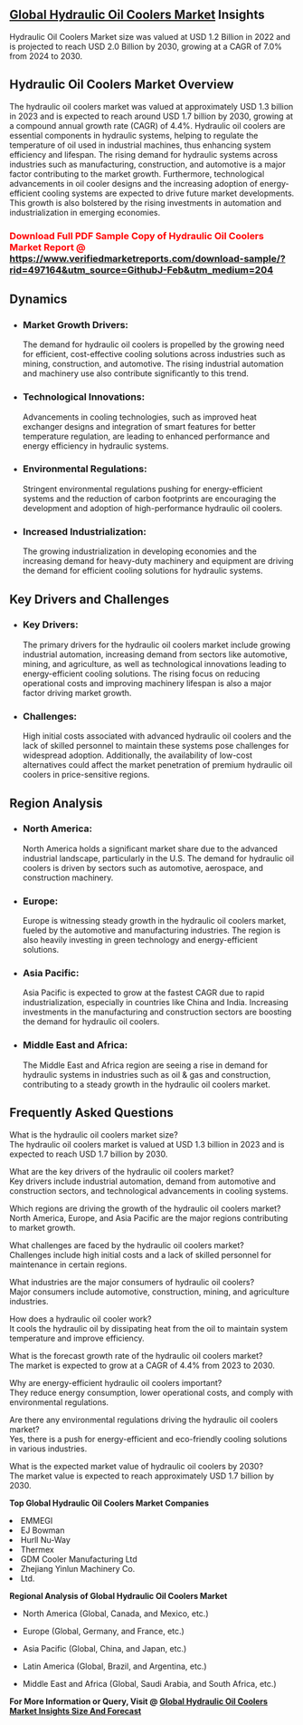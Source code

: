 <h2><a href="https://www.verifiedmarketreports.com/download-sample/?rid=497164&amp;utm_source=GithubJ&amp;utm_medium=204" target="_blank">Global Hydraulic Oil Coolers Market</a> Insights</h2><p>Hydraulic Oil Coolers Market size was valued at USD 1.2 Billion in 2022 and is projected to reach USD 2.0 Billion by 2030, growing at a CAGR of 7.0% from 2024 to 2030.</p><p> <h2>Hydraulic Oil Coolers Market Overview</h2> <p>The hydraulic oil coolers market was valued at approximately USD 1.3 billion in 2023 and is expected to reach around USD 1.7 billion by 2030, growing at a compound annual growth rate (CAGR) of 4.4%. Hydraulic oil coolers are essential components in hydraulic systems, helping to regulate the temperature of oil used in industrial machines, thus enhancing system efficiency and lifespan. The rising demand for hydraulic systems across industries such as manufacturing, construction, and automotive is a major factor contributing to the market growth. Furthermore, technological advancements in oil cooler designs and the increasing adoption of energy-efficient cooling systems are expected to drive future market developments. This growth is also bolstered by the rising investments in automation and industrialization in emerging economies.</p> <h3><p><span class=""><span style="color: #ff0000;"><strong>Download Full PDF Sample Copy of Hydraulic Oil Coolers Market Report</strong> @ </span><a href="https://www.verifiedmarketreports.com/download-sample/?rid=497164&amp;utm_source=GithubJ-Feb&amp;utm_medium=204" target="_blank">https://www.verifiedmarketreports.com/download-sample/?rid=497164&amp;utm_source=GithubJ-Feb&amp;utm_medium=204</a></span></p></h3> <h2>Dynamics</h2> <ul> <li><h3>Market Growth Drivers:</h3> The demand for hydraulic oil coolers is propelled by the growing need for efficient, cost-effective cooling solutions across industries such as mining, construction, and automotive. The rising industrial automation and machinery use also contribute significantly to this trend.</li> <li><h3>Technological Innovations:</h3> Advancements in cooling technologies, such as improved heat exchanger designs and integration of smart features for better temperature regulation, are leading to enhanced performance and energy efficiency in hydraulic systems.</li> <li><h3>Environmental Regulations:</h3> Stringent environmental regulations pushing for energy-efficient systems and the reduction of carbon footprints are encouraging the development and adoption of high-performance hydraulic oil coolers.</li> <li><h3>Increased Industrialization:</h3> The growing industrialization in developing economies and the increasing demand for heavy-duty machinery and equipment are driving the demand for efficient cooling solutions for hydraulic systems.</li> </ul> <h2>Key Drivers and Challenges</h2> <ul> <li><h3>Key Drivers:</h3> The primary drivers for the hydraulic oil coolers market include growing industrial automation, increasing demand from sectors like automotive, mining, and agriculture, as well as technological innovations leading to energy-efficient cooling solutions. The rising focus on reducing operational costs and improving machinery lifespan is also a major factor driving market growth.</li> <li><h3>Challenges:</h3> High initial costs associated with advanced hydraulic oil coolers and the lack of skilled personnel to maintain these systems pose challenges for widespread adoption. Additionally, the availability of low-cost alternatives could affect the market penetration of premium hydraulic oil coolers in price-sensitive regions.</li> </ul> <h2>Region Analysis</h2> <ul> <li><h3>North America:</h3> North America holds a significant market share due to the advanced industrial landscape, particularly in the U.S. The demand for hydraulic oil coolers is driven by sectors such as automotive, aerospace, and construction machinery.</li> <li><h3>Europe:</h3> Europe is witnessing steady growth in the hydraulic oil coolers market, fueled by the automotive and manufacturing industries. The region is also heavily investing in green technology and energy-efficient solutions.</li> <li><h3>Asia Pacific:</h3> Asia Pacific is expected to grow at the fastest CAGR due to rapid industrialization, especially in countries like China and India. Increasing investments in the manufacturing and construction sectors are boosting the demand for hydraulic oil coolers.</li> <li><h3>Middle East and Africa:</h3> The Middle East and Africa region are seeing a rise in demand for hydraulic systems in industries such as oil & gas and construction, contributing to a steady growth in the hydraulic oil coolers market.</li> </ul> <h2>Frequently Asked Questions</h2> <p>What is the hydraulic oil coolers market size? <br> The hydraulic oil coolers market is valued at USD 1.3 billion in 2023 and is expected to reach USD 1.7 billion by 2030.</p> <p>What are the key drivers of the hydraulic oil coolers market? <br> Key drivers include industrial automation, demand from automotive and construction sectors, and technological advancements in cooling systems.</p> <p>Which regions are driving the growth of the hydraulic oil coolers market? <br> North America, Europe, and Asia Pacific are the major regions contributing to market growth.</p> <p>What challenges are faced by the hydraulic oil coolers market? <br> Challenges include high initial costs and a lack of skilled personnel for maintenance in certain regions.</p> <p>What industries are the major consumers of hydraulic oil coolers? <br> Major consumers include automotive, construction, mining, and agriculture industries.</p> <p>How does a hydraulic oil cooler work? <br> It cools the hydraulic oil by dissipating heat from the oil to maintain system temperature and improve efficiency.</p> <p>What is the forecast growth rate of the hydraulic oil coolers market? <br> The market is expected to grow at a CAGR of 4.4% from 2023 to 2030.</p> <p>Why are energy-efficient hydraulic oil coolers important? <br> They reduce energy consumption, lower operational costs, and comply with environmental regulations.</p> <p>Are there any environmental regulations driving the hydraulic oil coolers market? <br> Yes, there is a push for energy-efficient and eco-friendly cooling solutions in various industries.</p> <p>What is the expected market value of hydraulic oil coolers by 2030? <br> The market value is expected to reach approximately USD 1.7 billion by 2030.</p> </p><p><strong>Top Global Hydraulic Oil Coolers Market Companies</strong></p><div data-test-id=""><p><li>EMMEGI</li><li> EJ Bowman</li><li> Hurll Nu-Way</li><li> Thermex</li><li> GDM Cooler Manufacturing Ltd</li><li> Zhejiang Yinlun Machinery Co.</li><li> Ltd.</li></p><div><strong>Regional Analysis of&nbsp;Global Hydraulic Oil Coolers Market</strong></div><ul><li dir="ltr"><p dir="ltr">North America&nbsp;(Global, Canada, and Mexico, etc.)</p></li><li dir="ltr"><p dir="ltr">Europe (Global, Germany, and France, etc.)</p></li><li dir="ltr"><p dir="ltr">Asia Pacific&nbsp;(Global, China, and Japan, etc.)</p></li><li dir="ltr"><p dir="ltr">Latin America&nbsp;(Global, Brazil, and Argentina, etc.)</p></li><li dir="ltr">Middle East and Africa&nbsp;(Global, Saudi Arabia, and South Africa, etc.)</li></ul><p><strong>For More Information or Query, Visit @&nbsp;</strong><strong><a href="https://www.verifiedmarketreports.com/product/hydraulic-oil-coolers-market/?utm_source=GithubJ&amp;utm_medium=204" target="_blank">Global Hydraulic Oil Coolers Market Insights Size And Forecast</a></strong></p></div>
